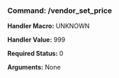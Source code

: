 ### Command: /vendor_set_price

**Handler Macro:** UNKNOWN

**Handler Value:** 999

**Required Status:** 0

**Arguments:**
None
